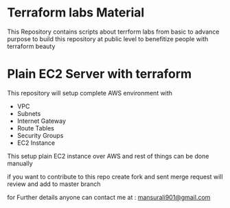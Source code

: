 # Terraform labs Material
This Repository contains scripts about terrform labs from basic to advance 
purpose to build this repository at public level to benefitize people with 
terraform beauty 
# Plain EC2 Server with terraform
This repository will setup complete AWS environment with 
- VPC
- Subnets
- Internet Gateway
- Route Tables
- Security Groups 
- EC2 Instance 

This setup plain EC2 instance over AWS and rest of things can be done 
manually 


if you want to contribute to this repo create fork and sent merge request 
 will review and add to master branch 

for Further details anyone can contact me at : mansurali901@gmail.com
